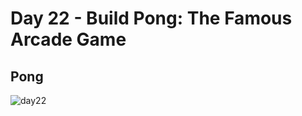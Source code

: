 # Day 22 - Build Pong: The Famous Arcade Game

## Pong

![day22](https://user-images.githubusercontent.com/98851253/154784268-637ac016-6603-427c-8390-1d12a1cb3fe2.gif)
